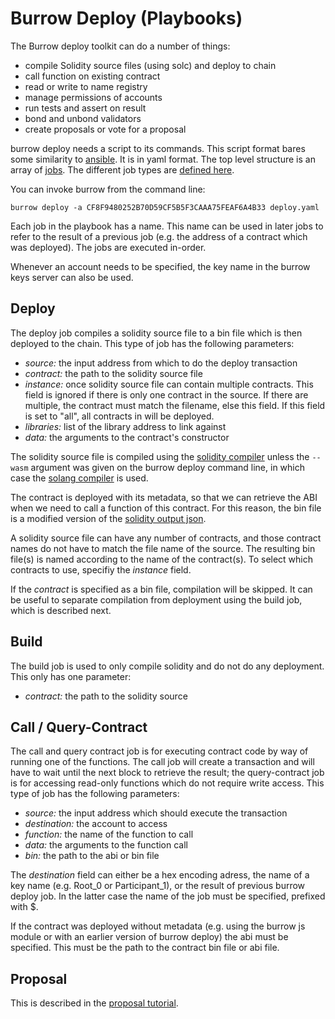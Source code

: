 # Burrow Deploy (Playbooks)

The Burrow deploy toolkit can do a number of things:

* compile Solidity source files (using solc) and deploy to chain
* call function on existing contract
* read or write to name registry
* manage permissions of accounts
* run tests and assert on result
* bond and unbond validators
* create proposals or vote for a proposal

burrow deploy needs a script to its commands. This script format bares some similarity to [ansible](https://www.ansible.com/). It
is in yaml format. The top level structure is an array of [jobs](https://github.com/klye-dev/hivesmartchain/blob/main/deploy/def/job.go).
The different job types are [defined here](https://github.com/klye-dev/hivesmartchain/blob/main/deploy/def/jobs.go).

You can invoke burrow from the command line:

```shell
burrow deploy -a CF8F9480252B70D59CF5B5F3CAAA75FEAF6A4B33 deploy.yaml
```

Each job in the playbook has a name. This name can be used in later jobs to refer to the result of a previous job (e.g. the address of a contract
which was deployed). The jobs are executed in-order.

Whenever an account needs to be specified, the key name in the burrow keys server can also be used.

## Deploy

The deploy job compiles a solidity source file to a bin file which is then deployed to the chain. This type of job has the following
parameters:

* _source:_ the input address from which to do the deploy transaction
* _contract:_ the path to the solidity source file
* _instance:_ once solidity source file can contain multiple contracts. This field is ignored if there is only one contract in the
  source. If there are multiple, the contract must match the filename, else this field. If this field is set to "all", all contracts
  in will be deployed.
* _libraries:_ list of the library address to link against
* _data:_ the arguments to the contract's constructor

The solidity source file is compiled using the [solidity compiler](https://github.com/ethereum/solidity) unless the `--wasm` argument was given
on the burrow deploy command line, in which case the [solang compiler](https://github.com/hyperledger-labs/solang) is used.

The contract is deployed with its metadata, so that we can retrieve the ABI when we need to call a function of this contract. For this
reason, the bin file is a modified version of the [solidity output json](https://solidity.readthedocs.io/en/v0.5.11/using-the-compiler.html#output-description).

A solidity source file can have any number of contracts, and those contract names do not have to match the file name of the source. The resulting bin
file(s) is named according to the name of the contract(s). To select which contracts to use, specifiy the _instance_ field.

If the _contract_ is specified as a bin file, compilation will be skipped. It can be useful to separate compilation from deployment using the build job,
which is described next.

## Build

The build job is used to only compile solidity and do not do any deployment. This only has one parameter:

* _contract:_ the path to the solidity source

## Call / Query-Contract

The call and query contract job is for executing contract code by way of running one of the functions. The call job will create a transaction
and will have to wait until the next block to retrieve the result; the query-contract job is for accessing read-only functions which do not require
write access. This type of job has the following parameters:

* _source:_ the input address which should execute the transaction
* _destination:_ the account to access
* _function:_ the name of the function to call
* _data:_ the arguments to the function call
* _bin:_ the path to the abi or bin file

The _destination_ field can either be a hex encoding adress, the name of a key name (e.g. Root\_0 or Participant\_1), or the result
of previous burrow deploy job. In the latter case the name of the job must be specified, prefixed with $.

If the contract was deployed without metadata (e.g. using the burrow js module or with an earlier version of burrow deploy) the abi must be
specified. This must be the path to the contract bin file or abi file.

## Proposal

This is described in the [proposal tutorial](tutorials/8-proposals.md).
